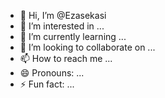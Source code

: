 - 👋 Hi, I’m @Ezasekasi
- 👀 I’m interested in ...
- 🌱 I’m currently learning ...
- 💞️ I’m looking to collaborate on ...
- 📫 How to reach me ...
- 😄 Pronouns: ...
- ⚡ Fun fact: ...

<!---
Ezasekasi/Ezasekasi is a ✨ special ✨ repository because its `README.md` (this file) appears on your GitHub profile.
You can click the Preview link to take a look at your changes.
--->
